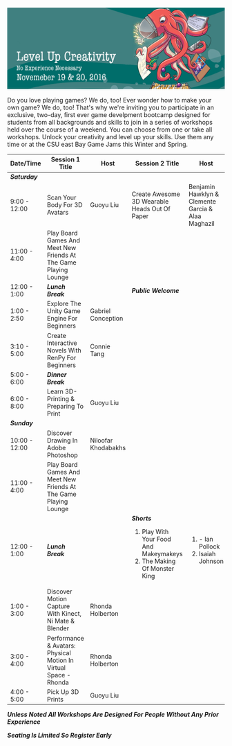 ![Game Dev Boot Camp Banner](banner.png "Game Dev Boot Camp Banner")

Do you love playing games? We do, too! Ever wonder how to make your own game? We do, too! That's why we're inviting you to participate in an exclusive, two-day, first ever game develpment bootcamp designed for students from all backgrounds and skills to join in a series of workshops held over the course of a weekend.  You can choose from one or take all workshops.  Unlock your creativity  and level up your skills. Use them any time or at the CSU east Bay Game Jams this Winter and Spring.


| Date/Time 	| Session 1 Title  	| Host 	| Session 2 Title 	|Host| Notes	|
|----|----|----|----|---|---|
| ***Saturday*** 	 |  	|  	|  	|  	|  	|
| 9:00 - 12:00 	   | Scan Your Body For 3D Avatars 	| Guoyu Liu 	|  	Create Awesome 3D Wearable Heads Out Of Paper 	| Benjamin Hawklyn & Clemente Garcia & Alaa Maghazil  	|  	|
| 11:00 - 4:00 	   | Play Board Games And Meet New Friends At The Game Playing Lounge  	|  	| |  	|
| 12:00 - 1:00 	   | ***Lunch Break*** 	|  	| ***Public Welcome***	|  	|
| 1:00 - 2:50 	    | Explore The Unity Game Engine For Beginners 	| Gabriel Conception 	|  	|  	|  	|
| 3:10 - 5:00 	    | Create Interactive Novels With RenPy For Beginners 	| Connie Tang 	|  	|  	|  	|
| 5:00 - 6:00      | ***Dinner Break***	|  	|  	|  	|  	|
| 6:00 - 8:00     	| Learn 3D-Printing	 & Preparing To Print 	| Guoyu Liu 	|  	|  	|  	|
| ***Sunday***	    |  	|  	|  	|  	|  	|
| 10:00 - 12:00   	| Discover Drawing In Adobe Photoshop | Niloofar Khodabakhs 	|  	|  	|  	|
| 11:00 - 4:00 	   | Play Board Games And Meet New Friends At The Game Playing Lounge  	|  	| |  	|
| 12:00 - 1:00 	   | ***Lunch Break*** 	|  	|  ***Shorts*** <Ol><Li>Play With Your Food And Makeymakeys</Li> <Li>The Making Of Monster King</Li></Ol>	| <Ol><Li> - Ian Pollock </Li><Li>Isaiah Johnson</Li></Ol>	|  	|
| 1:00 - 3:00     	| Discover Motion Capture With Kinect, Ni Mate & Blender 	| Rhonda Holberton 	|  	|  	|  	|
| 3:00 - 4:00     	| Performance & Avatars: Physical Motion In Virtual Space - Rhonda 	| Rhonda Holberton 	|  	|  	|  	|
| 4:00 - 5:00 	    | Pick Up 3D Prints 	| Guoyu Liu 	|  	|  	|  	|

***Unless Noted All Workshops Are Designed For People Without Any Prior Experience***

***Seating Is Limited So Register Early***
